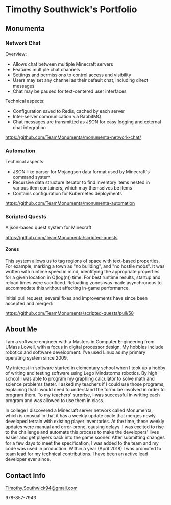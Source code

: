 # Timothy Southwick's Portfolio

## Monumenta

### Network Chat

Overview:
- Allows chat between multiple Minecraft servers
- Features multiple chat channels
- Settings and permissions to control access and visibility
- Users may set any channel as their default chat, including direct messages
- Chat may be paused for text-centered user interfaces

Technical aspects:
- Configuration saved to Redis, cached by each server
- Inter-server communication via RabbitMQ
- Chat messages are transmitted as JSON for easy logging and external chat integration

https://github.com/TeamMonumenta/monumenta-network-chat/

### Automation

Technical aspects:
- JSON-like parser for Mojangson data format used by Minecraft's command system
- Recursive data structure iterator to find inventory items nested in various item containers, which may themselves be items
- Contains configuration for Kubernetes deployments

https://github.com/TeamMonumenta/monumenta-automation

### Scripted Quests

A json-based quest system for Minecraft

https://github.com/TeamMonumenta/scripted-quests

#### Zones

This system allows us to tag regions of space with text-based properties. For example, marking a town as "no building", and "no hostile mobs". It was written with runtime speed in mind, identifying the appropriate properties for a given location in O(log(n)) time. For best runtime results, startup and reload times were sacrificed. Reloading zones was made asynchronous to accommodate this without affecting in-game performance.

Initial pull request; several fixes and improvements have since been accepted and merged:

https://github.com/TeamMonumenta/scripted-quests/pull/58

## About Me

I am a software engineer with a Masters in Computer Engineering from UMass Lowell, with a focus in digital processor design. My hobbies include robotics and software development. I've used Linux as my primary operating system since 2009.

My interest in software started in elementary school when I took up a hobby of writing and testing software using Lego Mindstorms robotics. By high school I was able to program my graphing calculator to solve math and science problems faster. I asked my teachers if I could use those programs, explaining that I would need to understand the formulae involved in order to program them. To my teachers' surprise, I was successful in writing each program and was allowed to use them in class.

In college I discovered a Minecraft server network called Monumenta, which is unusual in that it has a weekly update cycle that merges newly developed terrain with existing player inventories. At the time, these weekly updates were manual and error-prone, causing delays. I was excited to rise to the challenge and automate this process to make the developers' lives easier and get players back into the game sooner. After submitting changes for a few days to meet the specification, I was added to the team and my code was used in production. Within a year (April 2018) I was promoted to team lead for my technical contributions. I have been an active lead developer ever since.

## Contact Info

Timothy.Southwick94@gmail.com

978-857-7943
